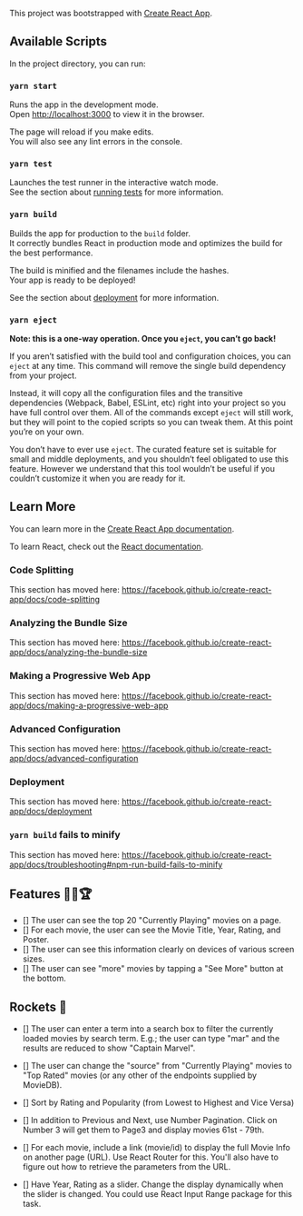 This project was bootstrapped with [Create React App](https://github.com/facebook/create-react-app).

## Available Scripts

In the project directory, you can run:

### `yarn start`

Runs the app in the development mode.<br />
Open [http://localhost:3000](http://localhost:3000) to view it in the browser.

The page will reload if you make edits.<br />
You will also see any lint errors in the console.

### `yarn test`

Launches the test runner in the interactive watch mode.<br />
See the section about [running tests](https://facebook.github.io/create-react-app/docs/running-tests) for more information.

### `yarn build`

Builds the app for production to the `build` folder.<br />
It correctly bundles React in production mode and optimizes the build for the best performance.

The build is minified and the filenames include the hashes.<br />
Your app is ready to be deployed!

See the section about [deployment](https://facebook.github.io/create-react-app/docs/deployment) for more information.

### `yarn eject`

**Note: this is a one-way operation. Once you `eject`, you can’t go back!**

If you aren’t satisfied with the build tool and configuration choices, you can `eject` at any time. This command will remove the single build dependency from your project.

Instead, it will copy all the configuration files and the transitive dependencies (Webpack, Babel, ESLint, etc) right into your project so you have full control over them. All of the commands except `eject` will still work, but they will point to the copied scripts so you can tweak them. At this point you’re on your own.

You don’t have to ever use `eject`. The curated feature set is suitable for small and middle deployments, and you shouldn’t feel obligated to use this feature. However we understand that this tool wouldn’t be useful if you couldn’t customize it when you are ready for it.

## Learn More

You can learn more in the [Create React App documentation](https://facebook.github.io/create-react-app/docs/getting-started).

To learn React, check out the [React documentation](https://reactjs.org/).

### Code Splitting

This section has moved here: https://facebook.github.io/create-react-app/docs/code-splitting

### Analyzing the Bundle Size

This section has moved here: https://facebook.github.io/create-react-app/docs/analyzing-the-bundle-size

### Making a Progressive Web App

This section has moved here: https://facebook.github.io/create-react-app/docs/making-a-progressive-web-app

### Advanced Configuration

This section has moved here: https://facebook.github.io/create-react-app/docs/advanced-configuration

### Deployment

This section has moved here: https://facebook.github.io/create-react-app/docs/deployment

### `yarn build` fails to minify

This section has moved here: https://facebook.github.io/create-react-app/docs/troubleshooting#npm-run-build-fails-to-minify

## Features 🎯🥇🏆
* [] The user can see the top 20 "Currently Playing" movies on a page.
* [] For each movie, the user can see the Movie Title, Year, Rating, and Poster.
* [] The user can see this information clearly on devices of various screen sizes.
* [] The user can see "more" movies by tapping a "See More" button at the bottom.

## Rockets 🚀
* [] The user can enter a term into a search box to filter the currently loaded movies by search term. E.g.; the user can type "mar" and the results are reduced to show "Captain Marvel".
* [] The user can change the "source" from "Currently Playing" movies to "Top Rated" movies (or any other of the endpoints supplied by MovieDB).
* [] Sort by Rating and Popularity (from Lowest to Highest and Vice Versa)

* [] In addition to Previous and Next, use Number Pagination. Click on Number 3 will get them to Page3 and display movies 61st - 79th.

* [] For each movie, include a link (movie/id) to display the full Movie Info on another page (URL). Use React Router for this. You'll also have to figure out how to retrieve the parameters from the URL.

* [] Have Year, Rating as a slider. Change the display dynamically when the slider is changed. You could use React Input Range package for this task.